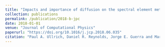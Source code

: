 ```yaml
---
title: "Impacts and importance of diffusion on the spectral element method: a linear analysis"
collection: publications
permalink: /publication/2018-b-jpc
date: 2018-01-01
venue: "Journal of Computational Physics"
paperurl: "https://doi.org/10.1016/j.jcp.2018.06.035"
citation: "Paul A. Ullrich, Daniel R. Reynolds, Jorge E. Guerra and Mark A. Taylor. (2018). &quot;Impacts and importance of diffusion on the spectral element method: a linear analysis.&quot; <i>Journal of Computational Physics</i>, 375:427-446."
---
```

